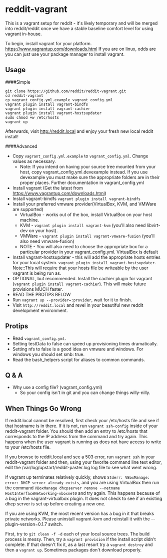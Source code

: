 reddit-vagrant
==============

This is a vagrant setup for reddit - it's likely temporary and will be merged into
reddit/reddit once we have a stable baseline comfort level for using vagrant
in-house.

To begin, install vagrant for your platform. https://www.vagrantup.com/downloads.html If you are
on linux, odds are you can just use your package manager to install vagrant.

Usage
-----

####Simple

    git clone https://github.com/reddit/reddit-vagrant.git
    cd reddit-vagrant
    cp vagrant_config.yml.example vagrant_config.yml
    vagrant plugin install vagrant-bindfs
    vagrant plugin install vagrant-cachier
    vagrant plugin install vagrant-hostsupdater
    sudo chmod +w /etc/hosts
    vagrant up

Afterwards, visit http://reddit.local and enjoy your fresh new local reddit install!

####Advanced

* Copy `vagrant_config.yml.example` to `vagrant_config.yml`. Change values as necessary.
    * Note: If you intend on having your source tree mounted from your host, copy
      vagrant_config.yml.devexample instead. If you use devexample you must make sure the
      appropriate folders are in their proper places. Further documentation in vagrant_config.yml
* Install vagrant (Get the latest from https://www.vagrantup.com/downloads.html)
* Install vagrant-bindfs `vagrant plugin install vagrant-bindfs`
* Install your preferred vmware provider(VirtualBox, KVM, and VMWare are supported)
  * VirtualBox - works out of the box, install VirtualBox on your host machine.
  * KVM - `vagrant plugin install vagrant-kvm` (you'll also need libvirt-dev on your host).
  * VMWare - `vagrant plugin install vagrant-vmware-fusion` (you'll also need vmware-fusion)
  * NOTE - You will also need to choose the appropriate box for a particular provider in your
    vagrant_config.yml. VirtualBox is default
* Install vagrant-hostsupdater - this will add the appropriate hosts entries for your local system.
  `vagrant plugin install vagrant-hostsupdater`. Note::This will require that your hosts file be
  writeable by the user vagrant is being run as.
* OPTIONAL, but recommended. Install the cachier plugin for vagrant
  (`vagrant plugin install vagrant-cachier`). This will make future provisions MUCH faster.
* READ THE PROTIPS BELOW
* Run `vagrant up --provider=:provider`, wait for it to finish.
* Visit `http://reddit.local` and revel in your beautiful new reddit development environment.


Protips
-------
* Read `vagrant_config.yml`.
* Setting testData to false can speed up provisioning times dramatically.
* Setting nfs to false is a good idea on vmware and windows. For windows you should set smb: true.
* Read the bash_helpers script for aliases to common commands.

Q & A
-----

* Why use a config file? (vagrant_config.yml)
  * So your config isn't in git and you can change things willy-nilly.


When Things Go Wrong
--------------------
If reddit.local cannot be resolved, first check your /etc/hosts file and see if that hostname
is in there. If it is not, run `vagrant ssh-config` inside of your reddit-vagrant folder. You
should then add an entry to /etc/hosts that corresponds to the IP address from the command and
try again. This happens when the user vagrant is running as does not have access to write to
your /etc/hosts file.

If you browse to reddit.local and see a 503 error, run `vagrant ssh` in your reddit-vagrant
folder and then, using your favorite command line text editor, edit the
/var/log/upstart/reddit-paster.log log file to see what went wrong.

If vagrant up terminates relatively quickly, shows
`Stderr: VBoxManage: error: DHCP server already exists`, and you are using VirtualBox then
run the command `VBoxManage dhcpserver remove --netname HostInterfaceNetworking-vboxnet0`
and try again. This happens because of a bug in the vagrant-virtualbox plugin. It does not
check to see if an existing dhcp server is set up before creating a new one.

If you are using KVM, the most recent version has a bug in it that breaks private networks.
Please uninstall vagrant-kvm and reinstall it with the --plugin-version=0.1.7 switch.

First, try to `git clean -f -d` each of your local source trees. The build process is messy.
Then, try a `vagrant provision` if the install script didn't complete. If that doesn't fix
it, as a last resort try a `vagrant destroy` and then a `vagrant up`. Sometimes packages don't
download properly.

